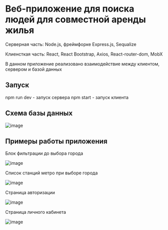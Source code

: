 # Веб-приложение для поиска людей для совместной аренды жилья
Серверная часть: Node.js, фреймфорке Express.js, Sequalize

Клиенсткая часть: React, React Bootstrap, Axios, React-router-dom, MobX

В данном приложение реализовано взаимодействие между клиентом, сервером и базой данных
## Запуск
npm run dev - запуск сервера
npm start - запуск клиента

## Схема базы данных

![image](https://github.com/Angelina1Blokhina/coliver/assets/64483372/a415c5c0-6975-43a0-b086-14119ab2afa8)

## Примеры работы приложения
Блок фильтрации до выбора города

![image](https://github.com/Angelina1Blokhina/coliver/assets/64483372/ae44d998-83b1-430a-9b9c-9b8ad582c5ad)

Список станций метро при выборе города 

![image](https://github.com/Angelina1Blokhina/coliver/assets/64483372/ddf11d20-fc61-4fd6-ae20-d38572fa6edb)

Страница авторизации

![image](https://github.com/Angelina1Blokhina/coliver/assets/64483372/d380f1bd-8809-41c4-ba18-1592e4e3bd5f)

Страница личного кабинета

![image](https://github.com/Angelina1Blokhina/coliver/assets/64483372/99e1edd8-75db-4e19-9ddf-8b5945d4bf7a)
